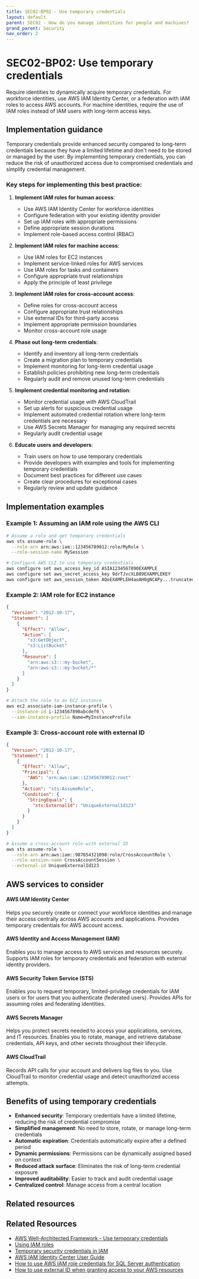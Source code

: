```yaml
---
title: SEC02-BP02 - Use temporary credentials
layout: default
parent: SEC02 - How do you manage identities for people and machines?
grand_parent: Security
nav_order: 2
---
```


<div class="pillar-header">
  <h1>SEC02-BP02: Use temporary credentials</h1>
  <p>Require identities to dynamically acquire temporary credentials. For workforce identities, use AWS IAM Identity Center, or a federation with IAM roles to access AWS accounts. For machine identities, require the use of IAM roles instead of IAM users with long-term access keys.</p>
</div>

## Implementation guidance

Temporary credentials provide enhanced security compared to long-term credentials because they have a limited lifetime and don't need to be stored or managed by the user. By implementing temporary credentials, you can reduce the risk of unauthorized access due to compromised credentials and simplify credential management.

### Key steps for implementing this best practice:

1. **Implement IAM roles for human access**:
   - Use AWS IAM Identity Center for workforce identities
   - Configure federation with your existing identity provider
   - Set up IAM roles with appropriate permissions
   - Define appropriate session durations
   - Implement role-based access control (RBAC)

2. **Implement IAM roles for machine access**:
   - Use IAM roles for EC2 instances
   - Implement service-linked roles for AWS services
   - Use IAM roles for tasks and containers
   - Configure appropriate trust relationships
   - Apply the principle of least privilege

3. **Implement IAM roles for cross-account access**:
   - Define roles for cross-account access
   - Configure appropriate trust relationships
   - Use external IDs for third-party access
   - Implement appropriate permission boundaries
   - Monitor cross-account role usage

4. **Phase out long-term credentials**:
   - Identify and inventory all long-term credentials
   - Create a migration plan to temporary credentials
   - Implement monitoring for long-term credential usage
   - Establish policies prohibiting new long-term credentials
   - Regularly audit and remove unused long-term credentials

5. **Implement credential monitoring and rotation**:
   - Monitor credential usage with AWS CloudTrail
   - Set up alerts for suspicious credential usage
   - Implement automated credential rotation where long-term credentials are necessary
   - Use AWS Secrets Manager for managing any required secrets
   - Regularly audit credential usage

6. **Educate users and developers**:
   - Train users on how to use temporary credentials
   - Provide developers with examples and tools for implementing temporary credentials
   - Document best practices for different use cases
   - Create clear procedures for exceptional cases
   - Regularly review and update guidance

## Implementation examples

### Example 1: Assuming an IAM role using the AWS CLI

```bash
# Assume a role and get temporary credentials
aws sts assume-role \
  --role-arn arn:aws:iam::123456789012:role/MyRole \
  --role-session-name MySession

# Configure AWS CLI to use temporary credentials
aws configure set aws_access_key_id ASIA1234567890EXAMPLE
aws configure set aws_secret_access_key 9drTJvcXLB89EXAMPLEKEY
aws configure set aws_session_token AQoEXAMPLEH4aoAH0gNCAPy...truncated
```

### Example 2: IAM role for EC2 instance

```json
{
  "Version": "2012-10-17",
  "Statement": [
    {
      "Effect": "Allow",
      "Action": [
        "s3:GetObject",
        "s3:ListBucket"
      ],
      "Resource": [
        "arn:aws:s3:::my-bucket",
        "arn:aws:s3:::my-bucket/*"
      ]
    }
  ]
}
```

```bash
# Attach the role to an EC2 instance
aws ec2 associate-iam-instance-profile \
  --instance-id i-1234567890abcdef0 \
  --iam-instance-profile Name=MyInstanceProfile
```

### Example 3: Cross-account role with external ID

```json
{
  "Version": "2012-10-17",
  "Statement": [
    {
      "Effect": "Allow",
      "Principal": {
        "AWS": "arn:aws:iam::123456789012:root"
      },
      "Action": "sts:AssumeRole",
      "Condition": {
        "StringEquals": {
          "sts:ExternalId": "UniqueExternalId123"
        }
      }
    }
  ]
}
```

```bash
# Assume a cross-account role with external ID
aws sts assume-role \
  --role-arn arn:aws:iam::987654321098:role/CrossAccountRole \
  --role-session-name CrossAccountSession \
  --external-id UniqueExternalId123
```

## AWS services to consider

<div class="aws-service">
  <div class="aws-service-content">
    <h4>AWS IAM Identity Center</h4>
    <p>Helps you securely create or connect your workforce identities and manage their access centrally across AWS accounts and applications. Provides temporary credentials for AWS account access.</p>
  </div>
</div>

<div class="aws-service">
  <div class="aws-service-content">
    <h4>AWS Identity and Access Management (IAM)</h4>
    <p>Enables you to manage access to AWS services and resources securely. Supports IAM roles for temporary credentials and federation with external identity providers.</p>
  </div>
</div>

<div class="aws-service">
  <div class="aws-service-content">
    <h4>AWS Security Token Service (STS)</h4>
    <p>Enables you to request temporary, limited-privilege credentials for IAM users or for users that you authenticate (federated users). Provides APIs for assuming roles and federating identities.</p>
  </div>
</div>

<div class="aws-service">
  <div class="aws-service-content">
    <h4>AWS Secrets Manager</h4>
    <p>Helps you protect secrets needed to access your applications, services, and IT resources. Enables you to rotate, manage, and retrieve database credentials, API keys, and other secrets throughout their lifecycle.</p>
  </div>
</div>

<div class="aws-service">
  <div class="aws-service-content">
    <h4>AWS CloudTrail</h4>
    <p>Records API calls for your account and delivers log files to you. Use CloudTrail to monitor credential usage and detect unauthorized access attempts.</p>
  </div>
</div>

## Benefits of using temporary credentials

- **Enhanced security**: Temporary credentials have a limited lifetime, reducing the risk of credential compromise
- **Simplified management**: No need to store, rotate, or manage long-term credentials
- **Automatic expiration**: Credentials automatically expire after a defined period
- **Dynamic permissions**: Permissions can be dynamically assigned based on context
- **Reduced attack surface**: Eliminates the risk of long-term credential exposure
- **Improved auditability**: Easier to track and audit credential usage
- **Centralized control**: Manage access from a central location

## Related resources

<div class="related-resources">
  <h2>Related Resources</h2>
  <ul>
    <li><a href="https://docs.aws.amazon.com/wellarchitected/latest/framework/sec_identities_unique.html">AWS Well-Architected Framework - Use temporary credentials</a></li>
    <li><a href="https://docs.aws.amazon.com/IAM/latest/UserGuide/id_roles_use.html">Using IAM roles</a></li>
    <li><a href="https://docs.aws.amazon.com/IAM/latest/UserGuide/id_credentials_temp.html">Temporary security credentials in IAM</a></li>
    <li><a href="https://docs.aws.amazon.com/singlesignon/latest/userguide/what-is.html">AWS IAM Identity Center User Guide</a></li>
    <li><a href="https://aws.amazon.com/blogs/security/how-to-use-aws-iam-role-credentials-for-sql-server-authentication/">How to use AWS IAM role credentials for SQL Server authentication</a></li>
    <li><a href="https://aws.amazon.com/blogs/security/how-to-use-external-id-when-granting-access-to-your-aws-resources/">How to use external ID when granting access to your AWS resources</a></li>
  </ul>
</div>
